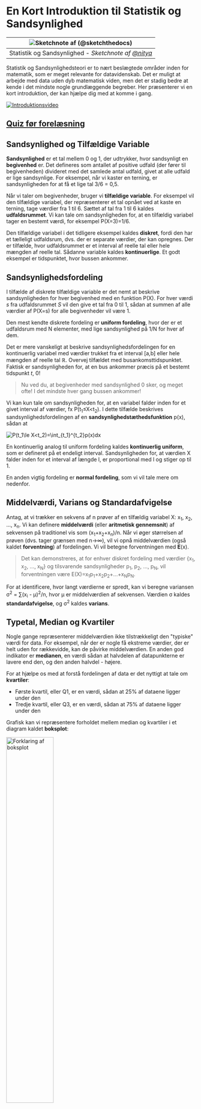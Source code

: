 <!--
CO_OP_TRANSLATOR_METADATA:
{
  "original_hash": "ce95884566a74db72572cd51f0cb25ad",
  "translation_date": "2025-09-06T13:39:06+00:00",
  "source_file": "1-Introduction/04-stats-and-probability/README.md",
  "language_code": "da"
}
-->
# En Kort Introduktion til Statistik og Sandsynlighed

|![ Sketchnote af [(@sketchthedocs)](https://sketchthedocs.dev) ](../../sketchnotes/04-Statistics-Probability.png)|
|:---:|
| Statistik og Sandsynlighed - _Sketchnote af [@nitya](https://twitter.com/nitya)_ |

Statistik og Sandsynlighedsteori er to nært beslægtede områder inden for matematik, som er meget relevante for datavidenskab. Det er muligt at arbejde med data uden dyb matematisk viden, men det er stadig bedre at kende i det mindste nogle grundlæggende begreber. Her præsenterer vi en kort introduktion, der kan hjælpe dig med at komme i gang.

[![Introduktionsvideo](../../../../translated_images/video-prob-and-stats.e4282e5efa2f2543400843ed98b1057065c9600cebfc8a728e8931b5702b2ae4.da.png)](https://youtu.be/Z5Zy85g4Yjw)

## [Quiz før forelæsning](https://ff-quizzes.netlify.app/en/ds/quiz/6)

## Sandsynlighed og Tilfældige Variable

**Sandsynlighed** er et tal mellem 0 og 1, der udtrykker, hvor sandsynligt en **begivenhed** er. Det defineres som antallet af positive udfald (der fører til begivenheden) divideret med det samlede antal udfald, givet at alle udfald er lige sandsynlige. For eksempel, når vi kaster en terning, er sandsynligheden for at få et lige tal 3/6 = 0,5.

Når vi taler om begivenheder, bruger vi **tilfældige variable**. For eksempel vil den tilfældige variabel, der repræsenterer et tal opnået ved at kaste en terning, tage værdier fra 1 til 6. Sættet af tal fra 1 til 6 kaldes **udfaldsrummet**. Vi kan tale om sandsynligheden for, at en tilfældig variabel tager en bestemt værdi, for eksempel P(X=3)=1/6.

Den tilfældige variabel i det tidligere eksempel kaldes **diskret**, fordi den har et tælleligt udfaldsrum, dvs. der er separate værdier, der kan opregnes. Der er tilfælde, hvor udfaldsrummet er et interval af reelle tal eller hele mængden af reelle tal. Sådanne variable kaldes **kontinuerlige**. Et godt eksempel er tidspunktet, hvor bussen ankommer.

## Sandsynlighedsfordeling

I tilfælde af diskrete tilfældige variable er det nemt at beskrive sandsynligheden for hver begivenhed med en funktion P(X). For hver værdi *s* fra udfaldsrummet *S* vil den give et tal fra 0 til 1, sådan at summen af alle værdier af P(X=s) for alle begivenheder vil være 1.

Den mest kendte diskrete fordeling er **uniform fordeling**, hvor der er et udfaldsrum med N elementer, med lige sandsynlighed på 1/N for hver af dem.

Det er mere vanskeligt at beskrive sandsynlighedsfordelingen for en kontinuerlig variabel med værdier trukket fra et interval [a,b] eller hele mængden af reelle tal ℝ. Overvej tilfældet med busankomsttidspunktet. Faktisk er sandsynligheden for, at en bus ankommer præcis på et bestemt tidspunkt *t*, 0!

> Nu ved du, at begivenheder med sandsynlighed 0 sker, og meget ofte! I det mindste hver gang bussen ankommer!

Vi kan kun tale om sandsynligheden for, at en variabel falder inden for et givet interval af værdier, fx P(t<sub>1</sub>≤X<t<sub>2</sub>). I dette tilfælde beskrives sandsynlighedsfordelingen af en **sandsynlighedstæthedsfunktion** p(x), sådan at

![P(t_1\le X<t_2)=\int_{t_1}^{t_2}p(x)dx](../../../../translated_images/probability-density.a8aad29f17a14afb519b407c7b6edeb9f3f9aa5f69c9e6d9445f604e5f8a2bf7.da.png)

En kontinuerlig analog til uniform fordeling kaldes **kontinuerlig uniform**, som er defineret på et endeligt interval. Sandsynligheden for, at værdien X falder inden for et interval af længde l, er proportional med l og stiger op til 1.

En anden vigtig fordeling er **normal fordeling**, som vi vil tale mere om nedenfor.

## Middelværdi, Varians og Standardafvigelse

Antag, at vi trækker en sekvens af n prøver af en tilfældig variabel X: x<sub>1</sub>, x<sub>2</sub>, ..., x<sub>n</sub>. Vi kan definere **middelværdi** (eller **aritmetisk gennemsnit**) af sekvensen på traditionel vis som (x<sub>1</sub>+x<sub>2</sub>+x<sub>n</sub>)/n. Når vi øger størrelsen af prøven (dvs. tager grænsen med n→∞), vil vi opnå middelværdien (også kaldet **forventning**) af fordelingen. Vi vil betegne forventningen med **E**(x).

> Det kan demonstreres, at for enhver diskret fordeling med værdier {x<sub>1</sub>, x<sub>2</sub>, ..., x<sub>N</sub>} og tilsvarende sandsynligheder p<sub>1</sub>, p<sub>2</sub>, ..., p<sub>N</sub>, vil forventningen være E(X)=x<sub>1</sub>p<sub>1</sub>+x<sub>2</sub>p<sub>2</sub>+...+x<sub>N</sub>p<sub>N</sub>.

For at identificere, hvor langt værdierne er spredt, kan vi beregne variansen σ<sup>2</sup> = ∑(x<sub>i</sub> - μ)<sup>2</sup>/n, hvor μ er middelværdien af sekvensen. Værdien σ kaldes **standardafvigelse**, og σ<sup>2</sup> kaldes **varians**.

## Typetal, Median og Kvartiler

Nogle gange repræsenterer middelværdien ikke tilstrækkeligt den "typiske" værdi for data. For eksempel, når der er nogle få ekstreme værdier, der er helt uden for rækkevidde, kan de påvirke middelværdien. En anden god indikator er **medianen**, en værdi sådan at halvdelen af datapunkterne er lavere end den, og den anden halvdel - højere.

For at hjælpe os med at forstå fordelingen af data er det nyttigt at tale om **kvartiler**:

* Første kvartil, eller Q1, er en værdi, sådan at 25% af dataene ligger under den
* Tredje kvartil, eller Q3, er en værdi, sådan at 75% af dataene ligger under den

Grafisk kan vi repræsentere forholdet mellem median og kvartiler i et diagram kaldet **boksplot**:

<img src="images/boxplot_explanation.png" alt="Forklaring af boksplot" width="50%">

Her beregner vi også **interkvartilafstand** IQR=Q3-Q1 og såkaldte **outliers** - værdier, der ligger uden for grænserne [Q1-1.5*IQR,Q3+1.5*IQR].

For en endelig fordeling, der indeholder et lille antal mulige værdier, er en god "typisk" værdi den, der optræder hyppigst, hvilket kaldes **typetal**. Det anvendes ofte på kategoriske data, såsom farver. Overvej en situation, hvor vi har to grupper af mennesker - nogle, der stærkt foretrækker rød, og andre, der foretrækker blå. Hvis vi koder farver med tal, vil middelværdien for en favoritfarve være et sted i det orange-grønne spektrum, hvilket ikke angiver den faktiske præference for nogen af grupperne. Typetallet vil dog være enten en af farverne eller begge farver, hvis antallet af mennesker, der stemmer for dem, er lige (i dette tilfælde kalder vi prøven **multimodal**).

## Data fra den virkelige verden

Når vi analyserer data fra den virkelige verden, er de ofte ikke tilfældige variable i den forstand, at vi ikke udfører eksperimenter med ukendt resultat. For eksempel, overvej et hold af baseballspillere og deres kropsdata, såsom højde, vægt og alder. Disse tal er ikke præcis tilfældige, men vi kan stadig anvende de samme matematiske begreber. For eksempel kan en sekvens af folks vægte betragtes som en sekvens af værdier trukket fra en tilfældig variabel. Nedenfor er sekvensen af vægte for faktiske baseballspillere fra [Major League Baseball](http://mlb.mlb.com/index.jsp), taget fra [dette datasæt](http://wiki.stat.ucla.edu/socr/index.php/SOCR_Data_MLB_HeightsWeights) (for din bekvemmelighed vises kun de første 20 værdier):

```
[180.0, 215.0, 210.0, 210.0, 188.0, 176.0, 209.0, 200.0, 231.0, 180.0, 188.0, 180.0, 185.0, 160.0, 180.0, 185.0, 197.0, 189.0, 185.0, 219.0]
```

> **Note**: For at se et eksempel på arbejde med dette datasæt, kig på den [tilhørende notebook](notebook.ipynb). Der er også en række udfordringer gennem denne lektion, og du kan fuldføre dem ved at tilføje noget kode til den notebook. Hvis du ikke er sikker på, hvordan man arbejder med data, skal du ikke bekymre dig - vi vender tilbage til at arbejde med data ved hjælp af Python senere. Hvis du ikke ved, hvordan man kører kode i Jupyter Notebook, så kig på [denne artikel](https://soshnikov.com/education/how-to-execute-notebooks-from-github/).

Her er boksplottet, der viser middelværdi, median og kvartiler for vores data:

![Vægt Boksplot](../../../../translated_images/weight-boxplot.1dbab1c03af26f8a008fff4e17680082c8ab147d6df646cbac440bbf8f5b9c42.da.png)

Da vores data indeholder information om forskellige spiller **roller**, kan vi også lave boksplot efter rolle - det vil give os en idé om, hvordan parameterværdierne varierer på tværs af roller. Denne gang vil vi overveje højde:

![Boksplot efter rolle](../../../../translated_images/boxplot_byrole.036b27a1c3f52d42f66fba2324ec5cde0a1bca6a01a619eeb0ce7cd054b2527b.da.png)

Dette diagram antyder, at gennemsnitligt er højden af første basemen højere end højden af anden basemen. Senere i denne lektion vil vi lære, hvordan vi kan teste denne hypotese mere formelt, og hvordan vi kan demonstrere, at vores data er statistisk signifikante for at vise det.

> Når vi arbejder med data fra den virkelige verden, antager vi, at alle datapunkter er prøver trukket fra en sandsynlighedsfordeling. Denne antagelse giver os mulighed for at anvende maskinlæringsteknikker og bygge fungerende forudsigelsesmodeller.

For at se, hvordan fordelingen af vores data er, kan vi plotte en graf kaldet et **histogram**. X-aksen vil indeholde et antal forskellige vægtintervaller (såkaldte **bins**), og den lodrette akse vil vise antallet af gange, vores tilfældige variabelprøve var inden for et givet interval.

![Histogram af data fra den virkelige verden](../../../../translated_images/weight-histogram.bfd00caf7fc30b145b21e862dba7def41c75635d5280de25d840dd7f0b00545e.da.png)

Fra dette histogram kan du se, at alle værdier er centreret omkring en bestemt gennemsnitsvægt, og jo længere vi bevæger os væk fra den vægt, jo færre vægte af den værdi optræder. Dvs., det er meget usandsynligt, at vægten af en baseballspiller vil være meget forskellig fra gennemsnitsvægten. Variansen af vægtene viser, i hvilket omfang vægtene sandsynligvis vil afvige fra gennemsnittet.

> Hvis vi tager vægtene af andre mennesker, ikke fra baseballligaen, vil fordelingen sandsynligvis være anderledes. Formen af fordelingen vil dog være den samme, men gennemsnittet og variansen vil ændre sig. Så hvis vi træner vores model på baseballspillere, vil den sandsynligvis give forkerte resultater, når den anvendes på studerende på et universitet, fordi den underliggende fordeling er anderledes.

## Normalfordeling

Fordelingen af vægte, som vi har set ovenfor, er meget typisk, og mange målinger fra den virkelige verden følger samme type fordeling, men med forskellige gennemsnit og varians. Denne fordeling kaldes **normalfordeling**, og den spiller en meget vigtig rolle i statistik.

At bruge normalfordeling er en korrekt måde at generere tilfældige vægte af potentielle baseballspillere. Når vi kender gennemsnitsvægten `mean` og standardafvigelsen `std`, kan vi generere 1000 vægtprøver på følgende måde:
```python
samples = np.random.normal(mean,std,1000)
```

Hvis vi plotter histogrammet for de genererede prøver, vil vi se et billede, der ligner det, der er vist ovenfor. Og hvis vi øger antallet af prøver og antallet af bins, kan vi generere et billede af en normalfordeling, der er tættere på det ideelle:

![Normalfordeling med gennemsnit=0 og std.afvigelse=1](../../../../translated_images/normal-histogram.dfae0d67c202137d552d0015fb87581eca263925e512404f3c12d8885315432e.da.png)

*Normalfordeling med gennemsnit=0 og std.afvigelse=1*

## Konfidensintervaller

Når vi taler om vægtene af baseballspillere, antager vi, at der er en bestemt **tilfældig variabel W**, der svarer til den ideelle sandsynlighedsfordeling af vægtene for alle baseballspillere (såkaldt **population**). Vores sekvens af vægte svarer til en delmængde af alle baseballspillere, som vi kalder **prøve**. Et interessant spørgsmål er, om vi kan kende parametrene for fordelingen af W, dvs. gennemsnit og varians for populationen?

Det nemmeste svar ville være at beregne gennemsnit og varians for vores prøve. Det kunne dog ske, at vores tilfældige prøve ikke nøjagtigt repræsenterer den komplette population. Derfor giver det mening at tale om **konfidensinterval**.

> **Konfidensinterval** er en estimering af den sande middelværdi for populationen givet vores prøve, som er nøjagtig med en vis sandsynlighed (eller **konfidensniveau**).

Antag, vi har en prøve X

1</sub>, ..., X<sub>n</sub> fra vores distribution. Hver gang vi trækker en prøve fra vores distribution, vil vi ende med en forskellig middelværdi μ. Derfor kan μ betragtes som en stokastisk variabel. Et **konfidensinterval** med konfidens p er et par af værdier (L<sub>p</sub>,R<sub>p</sub>), sådan at **P**(L<sub>p</sub>≤μ≤R<sub>p</sub>) = p, dvs. sandsynligheden for, at den målte middelværdi falder inden for intervallet, er lig med p.

Det går ud over vores korte introduktion at diskutere i detaljer, hvordan disse konfidensintervaller beregnes. Flere detaljer kan findes [på Wikipedia](https://en.wikipedia.org/wiki/Confidence_interval). Kort sagt definerer vi fordelingen af den beregnede prøve-middelværdi i forhold til den sande middelværdi af populationen, hvilket kaldes **student distribution**.

> **Interessant fakta**: Student distribution er opkaldt efter matematikeren William Sealy Gosset, som udgav sin artikel under pseudonymet "Student". Han arbejdede på Guinness-bryggeriet, og ifølge en af versionerne ønskede hans arbejdsgiver ikke, at offentligheden skulle vide, at de brugte statistiske tests til at bestemme kvaliteten af råmaterialer.

Hvis vi ønsker at estimere middelværdien μ af vores population med konfidens p, skal vi tage *(1-p)/2-th percentil* af en Student distribution A, som enten kan tages fra tabeller eller beregnes ved hjælp af indbyggede funktioner i statistisk software (f.eks. Python, R osv.). Intervallet for μ vil da være givet ved X±A*D/√n, hvor X er den opnåede middelværdi af prøven, og D er standardafvigelsen.

> **Bemærk**: Vi udelader også diskussionen om et vigtigt begreb kaldet [frihedsgrader](https://en.wikipedia.org/wiki/Degrees_of_freedom_(statistics)), som er vigtigt i relation til Student distribution. Du kan henvise til mere komplette bøger om statistik for at forstå dette begreb dybere.

Et eksempel på beregning af konfidensinterval for vægt og højde er givet i [de medfølgende notebooks](notebook.ipynb).

| p | Vægt middelværdi |
|-----|----------------|
| 0.85 | 201.73±0.94 |
| 0.90 | 201.73±1.08 |
| 0.95 | 201.73±1.28 |

Bemærk, at jo højere konfidens sandsynligheden er, jo bredere er konfidensintervallet.

## Hypotesetestning 

I vores dataset med baseballspillere er der forskellige spillerroller, som kan opsummeres nedenfor (se [den medfølgende notebook](notebook.ipynb) for at se, hvordan denne tabel kan beregnes):

| Rolle | Højde | Vægt | Antal |
|-------|-------|------|-------|
| Catcher | 72.723684 | 204.328947 | 76 |
| Designated_Hitter | 74.222222 | 220.888889 | 18 |
| First_Baseman | 74.000000 | 213.109091 | 55 |
| Outfielder | 73.010309 | 199.113402 | 194 |
| Relief_Pitcher | 74.374603 | 203.517460 | 315 |
| Second_Baseman | 71.362069 | 184.344828 | 58 |
| Shortstop | 71.903846 | 182.923077 | 52 |
| Starting_Pitcher | 74.719457 | 205.163636 | 221 |
| Third_Baseman | 73.044444 | 200.955556 | 45 |

Vi kan bemærke, at middelhøjden for first basemen er højere end for second basemen. Derfor kan vi være fristet til at konkludere, at **first basemen er højere end second basemen**.

> Denne erklæring kaldes **en hypotese**, fordi vi ikke ved, om det faktisk er sandt eller ej.

Det er dog ikke altid indlysende, om vi kan drage denne konklusion. Fra diskussionen ovenfor ved vi, at hver middelværdi har et tilhørende konfidensinterval, og derfor kan denne forskel blot være en statistisk fejl. Vi har brug for en mere formel måde at teste vores hypotese på.

Lad os beregne konfidensintervaller separat for højderne af first og second basemen:

| Konfidens | First Basemen | Second Basemen |
|-----------|---------------|----------------|
| 0.85 | 73.62..74.38 | 71.04..71.69 |
| 0.90 | 73.56..74.44 | 70.99..71.73 |
| 0.95 | 73.47..74.53 | 70.92..71.81 |

Vi kan se, at under ingen konfidens overlapper intervallerne. Det beviser vores hypotese om, at first basemen er højere end second basemen.

Mere formelt er problemet, vi løser, at se, om **to sandsynlighedsfordelinger er ens**, eller i det mindste har de samme parametre. Afhængigt af fordelingen skal vi bruge forskellige tests til det. Hvis vi ved, at vores fordelinger er normale, kan vi anvende **[Student t-test](https://en.wikipedia.org/wiki/Student%27s_t-test)**.

I Student t-test beregner vi den såkaldte **t-værdi**, som angiver forskellen mellem middelværdierne, idet der tages højde for variansen. Det er påvist, at t-værdien følger **student distribution**, hvilket giver os mulighed for at få tærskelværdien for et givet konfidensniveau **p** (dette kan beregnes eller findes i numeriske tabeller). Vi sammenligner derefter t-værdien med denne tærskel for at godkende eller afvise hypotesen.

I Python kan vi bruge **SciPy**-pakken, som inkluderer funktionen `ttest_ind` (ud over mange andre nyttige statistiske funktioner!). Den beregner t-værdien for os og udfører også den omvendte opslagning af konfidens p-værdien, så vi blot kan se på konfidensen for at drage konklusionen.

For eksempel giver vores sammenligning mellem højderne af first og second basemen os følgende resultater: 
```python
from scipy.stats import ttest_ind

tval, pval = ttest_ind(df.loc[df['Role']=='First_Baseman',['Height']], df.loc[df['Role']=='Designated_Hitter',['Height']],equal_var=False)
print(f"T-value = {tval[0]:.2f}\nP-value: {pval[0]}")
```
```
T-value = 7.65
P-value: 9.137321189738925e-12
```
I vores tilfælde er p-værdien meget lav, hvilket betyder, at der er stærke beviser for, at first basemen er højere.

Der er også forskellige andre typer hypoteser, som vi måske ønsker at teste, for eksempel:
* At bevise, at en given prøve følger en bestemt fordeling. I vores tilfælde har vi antaget, at højder er normalt fordelt, men det kræver formel statistisk verifikation. 
* At bevise, at middelværdien af en prøve svarer til en foruddefineret værdi
* At sammenligne middelværdierne af flere prøver (f.eks. hvad er forskellen i lykkeniveauer blandt forskellige aldersgrupper)

## Lov om store tal og central grænseværdi

En af grundene til, at normalfordeling er så vigtig, er den såkaldte **central grænseværdi**. Antag, at vi har en stor prøve af uafhængige N værdier X<sub>1</sub>, ..., X<sub>N</sub>, udtaget fra en hvilken som helst fordeling med middelværdi μ og varians σ<sup>2</sup>. Så, for tilstrækkeligt store N (med andre ord, når N→∞), vil middelværdien Σ<sub>i</sub>X<sub>i</sub> være normalt fordelt med middelværdi μ og varians σ<sup>2</sup>/N.

> En anden måde at fortolke den centrale grænseværdi på er at sige, at uanset fordeling, når du beregner middelværdien af en sum af vilkårlige stokastiske variabelværdier, ender du med en normalfordeling. 

Fra den centrale grænseværdi følger det også, at når N→∞, bliver sandsynligheden for, at prøve-middelværdien er lig med μ, 1. Dette er kendt som **loven om store tal**.

## Kovarians og korrelation

En af de ting, Data Science gør, er at finde relationer mellem data. Vi siger, at to sekvenser **korrelerer**, når de udviser lignende adfærd på samme tid, dvs. de enten stiger/falder samtidig, eller én sekvens stiger, når en anden falder og omvendt. Med andre ord ser der ud til at være en relation mellem to sekvenser.

> Korrelation indikerer ikke nødvendigvis en årsagssammenhæng mellem to sekvenser; nogle gange kan begge variabler afhænge af en ekstern årsag, eller det kan være rent tilfældigt, at de to sekvenser korrelerer. Dog er stærk matematisk korrelation en god indikation på, at to variabler på en eller anden måde er forbundet.

Matematisk er det vigtigste begreb, der viser relationen mellem to stokastiske variabler, **kovarians**, som beregnes sådan: Cov(X,Y) = **E**\[(X-**E**(X))(Y-**E**(Y))\]. Vi beregner afvigelsen af begge variabler fra deres middelværdier og derefter produktet af disse afvigelser. Hvis begge variabler afviger sammen, vil produktet altid være en positiv værdi, der vil summere til positiv kovarians. Hvis begge variabler afviger ude af sync (dvs. én falder under gennemsnittet, når en anden stiger over gennemsnittet), vil vi altid få negative tal, der vil summere til negativ kovarians. Hvis afvigelserne ikke er afhængige, vil de summere til cirka nul.

Den absolutte værdi af kovarians fortæller os ikke meget om, hvor stor korrelationen er, fordi den afhænger af størrelsen af de faktiske værdier. For at normalisere den kan vi dividere kovarians med standardafvigelsen af begge variabler for at få **korrelation**. Det gode ved korrelation er, at den altid ligger i intervallet [-1,1], hvor 1 angiver stærk positiv korrelation mellem værdier, -1 - stærk negativ korrelation, og 0 - ingen korrelation overhovedet (variablerne er uafhængige).

**Eksempel**: Vi kan beregne korrelationen mellem vægt og højde for baseballspillere fra det nævnte dataset:
```python
print(np.corrcoef(weights,heights))
```
Som resultat får vi **korrelationsmatrix** som denne:
```
array([[1.        , 0.52959196],
       [0.52959196, 1.        ]])
```

> Korrelationsmatrix C kan beregnes for et vilkårligt antal inputsekvenser S<sub>1</sub>, ..., S<sub>n</sub>. Værdien af C<sub>ij</sub> er korrelationen mellem S<sub>i</sub> og S<sub>j</sub>, og diagonalelementerne er altid 1 (hvilket også er selvkorrelationen af S<sub>i</sub>).

I vores tilfælde indikerer værdien 0.53, at der er en vis korrelation mellem en persons vægt og højde. Vi kan også lave et scatterplot af én værdi mod den anden for at se relationen visuelt:

![Forhold mellem vægt og højde](../../../../translated_images/weight-height-relationship.3f06bde4ca2aba9974182c4ef037ed602acd0fbbbbe2ca91cefd838a9e66bcf9.da.png)

> Flere eksempler på korrelation og kovarians kan findes i [den medfølgende notebook](notebook.ipynb).

## Konklusion

I denne sektion har vi lært:

* grundlæggende statistiske egenskaber ved data, såsom middelværdi, varians, typetal og kvartiler
* forskellige fordelinger af stokastiske variabler, herunder normalfordeling
* hvordan man finder korrelation mellem forskellige egenskaber
* hvordan man bruger matematiske og statistiske metoder til at bevise hypoteser
* hvordan man beregner konfidensintervaller for stokastiske variabler givet en dataprøve

Selvom dette bestemt ikke er en udtømmende liste over emner inden for sandsynlighed og statistik, bør det være nok til at give dig en god start på dette kursus.

## 🚀 Udfordring

Brug eksemplerne i notebooken til at teste andre hypoteser:
1. First basemen er ældre end second basemen
2. First basemen er højere end third basemen
3. Shortstops er højere end second basemen

## [Quiz efter forelæsning](https://ff-quizzes.netlify.app/en/ds/quiz/7)

## Gennemgang & Selvstudie

Sandsynlighed og statistik er et så bredt emne, at det fortjener sit eget kursus. Hvis du er interesseret i at gå dybere ind i teorien, kan du overveje at læse nogle af følgende bøger:

1. [Carlos Fernandez-Granda](https://cims.nyu.edu/~cfgranda/) fra New York University har fantastiske noter [Probability and Statistics for Data Science](https://cims.nyu.edu/~cfgranda/pages/stuff/probability_stats_for_DS.pdf) (tilgængelig online)
1. [Peter og Andrew Bruce. Practical Statistics for Data Scientists.](https://www.oreilly.com/library/view/practical-statistics-for/9781491952955/) [[eksempler i R](https://github.com/andrewgbruce/statistics-for-data-scientists)]. 
1. [James D. Miller. Statistics for Data Science](https://www.packtpub.com/product/statistics-for-data-science/9781788290678) [[eksempler i R](https://github.com/PacktPublishing/Statistics-for-Data-Science)]

## Opgave

[Small Diabetes Study](assignment.md)

## Credits

Denne lektion er skrevet med ♥️ af [Dmitry Soshnikov](http://soshnikov.com)

---

**Ansvarsfraskrivelse**:  
Dette dokument er blevet oversat ved hjælp af AI-oversættelsestjenesten [Co-op Translator](https://github.com/Azure/co-op-translator). Selvom vi bestræber os på nøjagtighed, skal du være opmærksom på, at automatiserede oversættelser kan indeholde fejl eller unøjagtigheder. Det originale dokument på dets oprindelige sprog bør betragtes som den autoritative kilde. For kritisk information anbefales professionel menneskelig oversættelse. Vi er ikke ansvarlige for eventuelle misforståelser eller fejltolkninger, der opstår som følge af brugen af denne oversættelse.